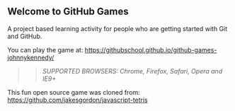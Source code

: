 ## Welcome to GitHub Games

A project based learning activity for people who are getting started with Git and GitHub.

You can play the game at: https://githubschool.github.io/github-games-johnnykennedy/

>> _*SUPPORTED BROWSERS*: Chrome, Firefox, Safari, Opera and IE9+_

This fun open source game was cloned from: https://github.com/jakesgordon/javascript-tetris
